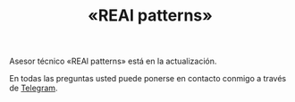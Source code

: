﻿---
layout: post-ea

group: El consejero téchnico
title: «REAl patterns»
meta: REAl patterns
logo: real_patterns.svg
order: 3

category: ea

og: img/og-real-patterns.jpg

lang: es
ref: real_patterns
---

Asesor técnico «REAl patterns» está en la actualización.

En todas las preguntas usted puede ponerse en contacto conmigo a través de <a href="https://t.me/chutkoy" target="_blank">Telegram</a>.

